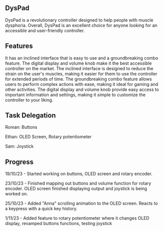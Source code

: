 <h2>DysPad</h2>

DysPad is a revolutionary controller designed to help people with muscle dysphoria. Overall, DysPad is an excellent choice for anyone looking for an accessible and user-friendly controller.

<h2>Features</h2>

It has an inclined interface that is easy to use and a groundbreaking combo feature. The digital display and volume knob make it the best accessible controller on the market. The inclined interface is designed to reduce the strain on the user's muscles, making it easier for them to use the controller for extended periods of time. The groundbreaking combo feature allows users to perform complex actions with ease, making it ideal for gaming and other activities. The digital display and volume knob provide easy access to important information and settings, making it simple to customize the controller to your liking.

<h2>Task Delegation</h2>

Roman: Buttons

Ethan: OLED Screen, Rotary potentiometer

Sam: Joystick

<h2>Progress</h2>

19/10/23 - Started working on buttons, OLED screen and rotary encoder.

23/10/23 - Finished mapping out buttons and volume function for rotary encoder. OLED screen finished displaying output and joystick is being worked on.

25/10/23 - Added "Anna" scrolling animation to the OLED screen. Reacts to a keypress with a quick key history.

1/11/23 - Added feature to rotary potentiometer where it changes OLED display, revamped buttons functions, testing joystick
